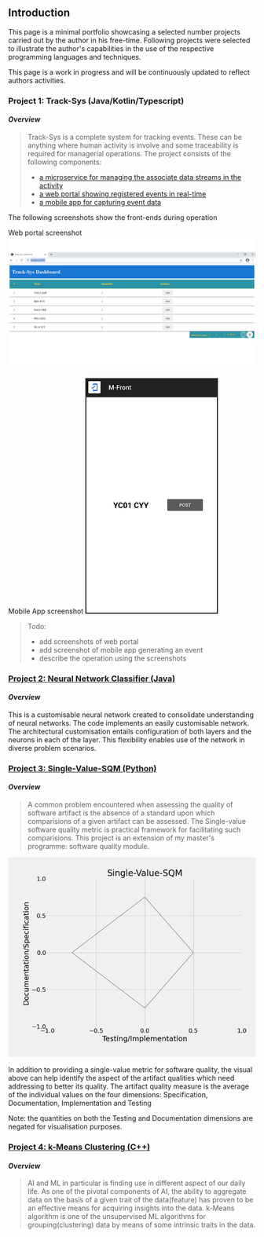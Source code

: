 ## Introduction

This page is a minimal portfolio showcasing a selected number projects carried out by the author in his free-time. 
Following projects were selected to illustrate the author's capabilities in the use of the respective programming 
languages and techniques.

This page is a work in progress and will be continuously updated to reflect authors activities. 

### Project 1: Track-Sys (Java/Kotlin/Typescript)  
#### _Overview_
> Track-Sys is a complete system for tracking events. These can be anything where human activity is involve and 
> some traceability is required for managerial operations. 
> The project consists of the following components: 
>  - [a microservice for managing the associate data streams in the activity](https://github.com/Pendo720/TrackerMS)
>  - [a web portal showing registered events in real-time](https://github.com/Pendo720/Track-Sys-Dashboard) 
>  - [a mobile app for capturing event data](https://github.com/Pendo720/M-Front)
  
The following screenshots show the front-ends during operation

Web portal screenshot
![](/gh-images/wfront.png)

Mobile App screenshot
![](/gh-images/mfront.png)

> Todo:
>   - add screenshots of web portal
>   - add screenshot of mobile app generating an event
>   - describe the operation using the screenshots
>   
 
### [Project 2: Neural Network Classifier (Java)](https://github.com/Pendo720/nn-fp)  
#### _Overview_
This is a customisable neural network created to consolidate understanding of neural networks. The code implements
an easily customisable network. The architectural customisation entails configuration of both layers and the neurons 
in each of the layer. This flexibility enables use of the network in diverse problem scenarios.

### [Project 3: Single-Value-SQM (Python)](https://github.com/Pendo720/svsqm)  
#### _Overview_
> A common problem encountered when assessing the quality of software artifact is the absence of a standard
> upon which comparisions of a given artifact can be assessed. The Single-value software quality metric is
> practical framework for facilitating such comparisions. This project is an extension of my master's 
> programme: software quality module. 

![](/gh-images/svsqm_graph.png)

In addition to providing a single-value metric for software quality, the visual above can help identify 
the aspect of the artifact qualities which need addressing to better its quality. The artifact quality 
measure is the average of the individual values on the four dimensions: Specification, Documentation, Implementation and Testing

Note: the quantities on both the Testing and Documentation dimensions are negated for visualisation purposes.

### [Project 4: k-Means Clustering (C++)](https://github.com/Pendo720/kmeans-fp)  
#### _Overview_
> AI and ML in particular is finding use in different aspect of our daily life. As one of the pivotal 
> components of AI, the ability to aggregate data on the basis of a given trait of the data(feature) has 
> proven to be an effective means for acquiring insights into the data. k-Means algorithm is one of the 
> unsupervised ML algorithms for grouping(clustering) data by means of some intrinsic traits in the data. 
